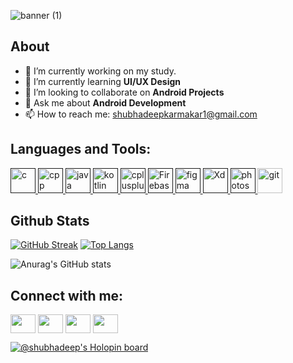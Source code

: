 
![banner (1)](https://user-images.githubusercontent.com/99060332/197151656-28c40e5b-69ea-44f3-b1f9-afb2974fb730.png)

## About

- 🔭 I’m currently working on my study.
- 🌱 I’m currently learning **UI/UX Design**
- 👯 I’m looking to collaborate on **Android Projects**
- 💬 Ask me about **Android Development**
- 📫 How to reach me: shubhadeepkarmakar1@gmail.com




## Languages and Tools:

<p align="left"> 
<a href="" target="_blank"> <img src="https://upload.wikimedia.org/wikipedia/commons/1/18/C_Programming_Language.svg" alt="c" width="40" height="40"/> </a>
<a href="" target="_blank"> <img src="https://upload.wikimedia.org/wikipedia/commons/1/18/ISO_C%2B%2B_Logo.svg" alt="cpp" width="40" height="40"/> </a>
<a href="" target="_blank"> <img src="https://www.vectorlogo.zone/logos/java/java-icon.svg" alt="java" width="40" height="40"/> </a>
<a href="" target="_blank"> <img src="https://user-images.githubusercontent.com/99060332/197106797-fd3b5ce2-a18e-4ba8-9db9-8cffa6b84110.svg" alt="kotlin" width="40" height="40"/> </a> 
<a href="" target="_blank"> <img src="https://www.vectorlogo.zone/logos/android/android-official.svg" alt="cplusplus" width="40" height="40"/> </a> 
<a href="" target="_blank"> <img src="https://user-images.githubusercontent.com/99060332/214065734-df6f1f04-22f0-45a0-b927-4a36387110da.svg" alt="Firebase" width="40" height="40/> </a> 
<a href="" target="_blank"> <img src="https://www.vectorlogo.zone/logos/figma/figma-icon.svg" alt="figma" width="40" height="40"/> </a>
<a href="" target="_blank"> <img src="https://user-images.githubusercontent.com/99060332/197106379-07133451-10bb-49e2-afff-ac8bb48d5b90.svg" alt="Xd" width="40" height="40"/> </a> 
<a href="" target="_blank"> <img src="https://user-images.githubusercontent.com/99060332/197106739-627e288b-9690-40ad-863d-ec574168d2c3.svg" alt="photoshop" width="40" height="40"/> </a>
<a href="https://git-scm.com/" target="_blank"> <img src="https://www.vectorlogo.zone/logos/git-scm/git-scm-icon.svg" alt="git" width="40" height="40"/> </a> 
 </p>


## Github Stats

[![GitHub Streak](https://github-readme-streak-stats.herokuapp.com?user=ShubhadeepKarmakar&theme=buefy&hide_border=true)](https://git.io/streak-stats)
[![Top Langs](https://github-readme-stats.vercel.app/api/top-langs/?username=shubhadeepkarmakar&layout=compact&theme=buefy)](https://github.com/anuraghazra/github-readme-stats)



![Anurag's GitHub stats](https://github-readme-stats.vercel.app/api?username=ShubhadeepKarmakar&show_icons=true&theme=buefy)

## Connect with me:

<p align="left">
<a href="[https://www.instagram.com/shubhadeep_karmakar/](https://twitter.com/shubhadeep_k)" target="blank"><img align="center" src="https://cdn.jsdelivr.net/npm/simple-icons@3.0.1/icons/twitter.svg" alt="" height="30" width="40" /></a>
<a href="https://www.linkedin.com/in/shubhadeep-karmakar-874a95238" target="blank"><img align="center" src="https://cdn.jsdelivr.net/npm/simple-icons@3.0.1/icons/linkedin.svg" alt="" height="30" width="40" /></a>
<a href="https://www.instagram.com/shubhadeep_karmakar/" target="blank"><img align="center" src="https://cdn.jsdelivr.net/npm/simple-icons@3.0.1/icons/instagram.svg" alt="" height="30" width="40" /></a>
<a href="your link" target="blank"><img align="center" src="https://cdn.jsdelivr.net/npm/simple-icons@3.0.1/icons/youtube.svg" alt="" height="30" width="40" /></a>
</p>



[![@shubhadeep's Holopin board](https://holopin.me/shubhadeep)](https://holopin.io/@shubhadeep)
<!--
**ShubhadeepKarmakar/ShubhadeepKarmakar** is a ✨ _special_ ✨ repository because its `README.md` (this file) appears on your GitHub profile.

Here are some ideas to get you started:

- 🔭 I’m currently working on my study
- 🌱 I’m currently learning UI/UX Design
- 👯 I’m looking to collaborate on ...
- 🤔 I’m looking for help with ...
- 💬 Ask me about Android Development
- 📫 How to reach me:shubhadeepkarmakar1@gmail.com

-->

